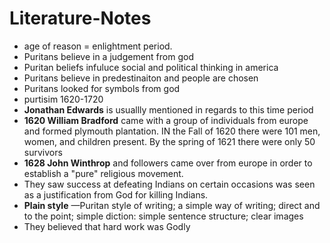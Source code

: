 # Literature-Notes
* age of reason = enlightment period.
* Puritans believe in a judgement from god
* Puritan beliefs infuluce social and political thinking in america
* Puritans believe in predestinaiton and people are chosen
* Puritans looked for symbols from god
* purtisim 1620-1720
* __Jonathan Edwards__ is usuallly mentioned in regards to this time period
* __1620 William Bradford__ came with a group of individuals from europe and formed plymouth plantation. IN the Fall of 1620 there were 101 men, women, and children present. By the spring of 1621 there were only 50 survivors
* __1628 John Winthrop__ and followers came over from europe in order to establish a "pure" religious movement.
* They saw success at defeating Indians on certain occasions was seen as a justification from God for killing Indians.
* __Plain style__ —Puritan style of writing; a simple way of writing; direct and to the point; simple diction: simple sentence structure; clear images
* They believed that hard work was Godly
